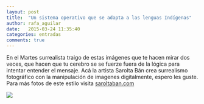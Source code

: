 ```yaml
---
layout: post
title:  "Un sistema operativo que se adapta a las lenguas Indígenas"
author: rafa_aguilar
date:   2015-03-24 11:35:40
categories: entradas
comments: true
---
```


En el Martes surrealista traigo de estas imágenes que te hacen mirar dos veces, que hacen que tu cerebro se se fuerze fuera de la lógica para intentar entender el mensaje. Acá la artista Sarolta Bán crea surrealismo fotográfico con la manipulación de imagenes digitalmente, espero les guste. Para más fotos de este estilo visita [saroltaban.com](https://www.linkedin.com/redirect?url=saroltaban%2Ecom&urlhash=eH2n&_t=commentary-share-link&trk=commentary-share-link)

![](https://image-store.slidesharecdn.com/c6bebf72-86cb-4220-ae4d-f3ae010eff18-large.jpeg)